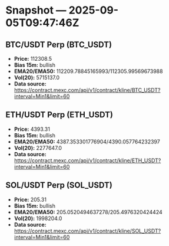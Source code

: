 # Snapshot — 2025-09-05T09:47:46Z

## BTC/USDT Perp (BTC_USDT)
- **Price:** 112308.5
- **Bias 15m:** bullish
- **EMA20/EMA50:** 112209.78845165993/112305.99569673988
- **Vol(20):** 5715137.0
- **Data source:** https://contract.mexc.com/api/v1/contract/kline/BTC_USDT?interval=Min1&limit=60

## ETH/USDT Perp (ETH_USDT)
- **Price:** 4393.31
- **Bias 15m:** bullish
- **EMA20/EMA50:** 4387.353301776904/4390.057764232397
- **Vol(20):** 2277647.0
- **Data source:** https://contract.mexc.com/api/v1/contract/kline/ETH_USDT?interval=Min1&limit=60

## SOL/USDT Perp (SOL_USDT)
- **Price:** 205.31
- **Bias 15m:** bullish
- **EMA20/EMA50:** 205.0520494637278/205.4976320424424
- **Vol(20):** 1998204.0
- **Data source:** https://contract.mexc.com/api/v1/contract/kline/SOL_USDT?interval=Min1&limit=60
